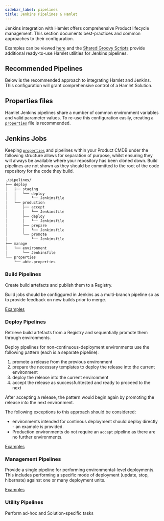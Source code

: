 ```yaml
---
sidebar_label: pipelines
title: Jenkins Pipelines & Hamlet
---
```

Jenkins integration with Hamlet offers comprehensive Product lifecycle management. This section documents best-practices and common approaches to their configuration.

Examples can be viewed [here](/docs/integrations/jenkins/examplelibrary/index) and the [Shared Groovy Scripts](https://github.com/hamlet-io/jenkins-streams-shared-library) provide additional ready-to-use Hamlet utilities for Jenkins pipelines.

## Recommended Pipelines

Below is the recommended approach to integrating Hamlet and Jenkins. This configuration will grant comprehensive control of a Hamlet Solution.

## Properties files

Hamlet Jenkins pipelines share a number of common environment variables and valid parameter values. To re-use this configuration easily, creating a [`properties`](examplelibrary/examples/properties/properties) file is recommended.

## Jenkins Jobs

Keeping [`properties`](/docs/integrations/jenkins/examplelibrary/examples/properties/properties) and pipelines within your Product CMDB under the following structure allows for separation of purpose, whilst ensuring they will always be available where your repository has been cloned down. Build pipelines are not shown as they should be committed to the root of the code repository for the code they build.

```sh
./pipelines/
├── deploy
│   ├── staging
│   │   └── deploy
│   │       └── Jenkinsfile
│   └── production
│       ├── accept
│       │   └── Jenkinsfile
│       ├── deploy
│       │   └── Jenkinsfile
│       ├── prepare
│       │   └── Jenkinsfile
│       └── promote
│           └── Jenkinsfile
├── manage
│   └── environment
│       └── Jenkinsfile
└── properties
    └── abtc.properties
```

### Build Pipelines

Create build artefacts and publish them to a Registry.

Build jobs should be configgured in Jenkins as a multi-branch pipeline so as to provide feedback on new builds prior to merge.

[Examples](/docs/integrations/jenkins/examplelibrary/index#build)

### Deploy Pipelines

Retrieve build artefacts from a Registry and sequentially promote them through environments.

Deploy pipelines for non-continuous-deployment environments use the following pattern (each is a separate pipeline):

1. promote a release from the previous environment
2. prepare the necessary templates to deploy the release into the current environment
3. deploy the release into the current environment
4. accept the release as successful/tested and ready to proceed to the next

After accepting a release, the pattern would begin again by promoting the release into the next environment.

The following exceptions to this approach should be considered:

* environments intended for continous deployment should deploy directly - an example is provided.
* Production environments do not require an `accept` pipeline as there are no further environments.

[Examples](/docs/integrations/jenkins/examplelibrary/index#deploy)

### Management Pipelines

Provide a single pipeline for performing environmental-level deployments. This includes performing a specific mode of deployment (update, stop, hibernate) against one or many deployment units.

[Examples](/docs/integrations/jenkins/examplelibrary/index#manage)

### Utility Pipelines

Perform ad-hoc and Solution-specific tasks
